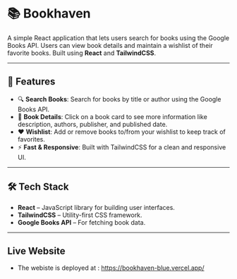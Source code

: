 # 📚 Bookhaven

A simple React application that lets users search for books using the Google Books API. Users can view book details and maintain a wishlist of their favorite books. Built using **React** and **TailwindCSS**.

---

## 🚀 Features

- 🔍 **Search Books**: Search for books by title or author using the Google Books API.
- 📖 **Book Details**: Click on a book card to see more information like description, authors, publisher, and published date.
- ❤️ **Wishlist**: Add or remove books to/from your wishlist to keep track of favorites.
- ⚡ **Fast & Responsive**: Built with TailwindCSS for a clean and responsive UI.

---

## 🛠️ Tech Stack

- **React** – JavaScript library for building user interfaces.
- **TailwindCSS** – Utility-first CSS framework.
- **Google Books API** – For fetching book data.

---

## Live Website

- The webiste is deployed at : https://bookhaven-blue.vercel.app/
  
